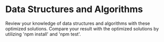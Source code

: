 # Data Structures and Algorithms
Review your knowledge of data structures and algorithms with these optimized solutions. Compare your result with the 
optimized solutions by utilizing 'npm install' and 'npm test'.
